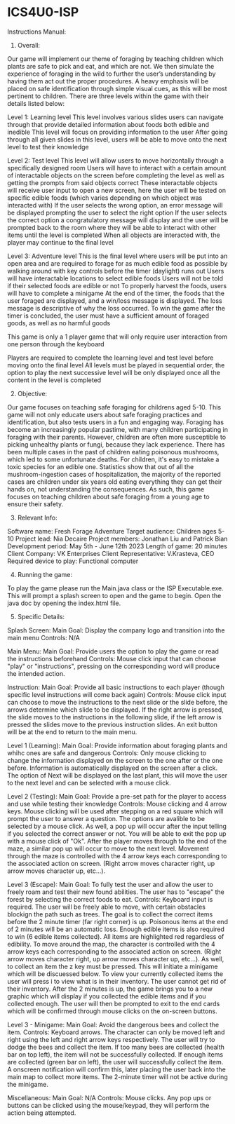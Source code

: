 # ICS4U0-ISP
Instructions Manual:

1. Overall:

Our game will implement our theme of foraging by teaching children which plants are safe to pick and eat, and which are not. 
We then simulate the experience of foraging in the wild to further the user’s understanding by having them act out the proper procedures. 
A heavy emphasis will be placed on safe identification through simple visual cues, as this will be most pertinent to children. 
There are three levels within the game with their details listed below:

Level 1: Learning level
This level involves various slides users can navigate through that provide detailed information about foods both edible and inedible
This level will focus on providing information to the user 
After going through all given slides in this level, users will be able to move onto the next level to test their knowledge 

Level 2: Test level
This level will allow users to move horizontally through a specifically designed room
Users will have to interact with a certain amount of interactable objects on the screen before completing the level as well as getting the prompts from said objects correct
These interactable objects will receive user input to open a new screen, here the user will be tested on specific edible foods (which varies depending on which object was interacted with)
If the user selects the wrong option, an error message will be displayed prompting the user to select the right option 
If the user selects the correct option a congratulatory message will display and the user will be prompted back to the room where they will be able to interact with other items until the level is completed
When all objects are interacted with, the player may continue to the final level

Level 3: Adventure level
This is the final level where users will be put into an open area and are required to forage for as much edible food as possible by walking around with key controls before the timer (daylight) runs out 
Users will have interactable locations to select edible foods 
Users will not be told if their selected foods are edible or not
To properly harvest the foods, users will have to complete a minigame
At the end of the timer, the foods that the user foraged are displayed, and a win/loss message is displayed. The loss message is descriptive of why the loss occurred.
To win the game after the timer is concluded, the user must have a sufficient amount of foraged goods, as well as no harmful goods


This game is only a 1 player game that will only require user interaction from one person through the keyboard 

Players are required to complete the learning level and test level before moving onto the final level
All levels must be played in sequential order, the option to play the next successive level will be only displayed once all the content in the level is completed


2. Objective: 

Our game focuses on teaching safe foraging for childrens aged 5-10. 
This game will not only educate users about safe foraging practices and identification, but also tests users in a fun and engaging way. 
Foraging has become an increasingly popular pastime, with many children participating in foraging with their parents. 
However, children are often more susceptible to picking unhealthy plants or fungi, because they lack experience.
There has been multiple cases in the past of children eating poisonous mushrooms, which led to some unfortunate deaths.
For children, it's easy to mistake a toxic species for an edible one. Statistics show that out of all the mushroom-ingestion cases of hospitalization, the majority of the reported cases are children under six years old eating everything they can get their hands on, not understanding the consequences. 
As such, this game focuses on teaching children about safe foraging from a young age to ensure their safety. 

3. Relevant Info:

Software name: Fresh Forage Adventure
Target audience: Children ages 5-10
Project lead: Nia Decaire
Project members: Jonathan Liu and Patrick Bian 
Development period: May 5th - June 12th 2023 
Length of game: 20 minutes
Client Company: VK Enterprises 
Client Representative: V.Krasteva, CEO
Required device to play: Functional computer

4. Running the game: 

To  play the game please run the Main.java class or the ISP Executable.exe. This will prompt a splash screen to open and the game to begin. 
Open the java doc by opening the index.html file. 

5. Specific Details:


Splash Screen:
Main Goal: Display the company logo and transition into the main menu
Controls: N/A

Main Menu:
Main Goal: Provide users the option to play the game or read the instructions beforehand
Controls: Mouse click input that can choose "play" or "instructions", pressing on the 
corresponding word will produce the intended action. 

Instruction:
Main Goal: Provide  all basic instructions to each player (though specific level instructions will come back again)
Controls: Mouse click input can choose to move the instructions to the next slide or the slide before, the arrows determine
which slide to be displayed. If the right arrow is pressed, the slide moves to the instructions in the following slide, if the left arrow
is pressed the slides move to the previous instruction slides. An exit button will be at the end to return to the main menu.

Level 1 (Learning):
Main Goal: Provide information about foraging plants and whihc ones are safe and dangerous
Controls: Only mouse clicking to change the information displayed on the screen to the one after or the one before. Information
is automatically displayed on the screen after a click. The option of Next will be displayed on the last plant, this will move the
user to the next level and can be selected with a mouse click. 

Level 2 (Testing):
Main Goal: Provide a pre-set path for the player to access and use while testing their knowledge
Controls: Mouse clicking and 4 arrow keys. Mouse clicking will be used after stepping on a red square which will prompt the user 
to answer a question. The options are avalible to be selected by a mouse click. As well, a pop up will occur after the input telling
if you selected the correct answer or not. You will be able to exit the pop up with a mouse click of "Ok". After the player moves through 
to the end of the maze, a similar pop up will occur to move to the next level. Movement through the maze is controlled with the 4 arrow keys
each corresponding to the associated action on screen. (Right arrow moves character right, up arrow moves character up, etc...).

Level 3 (Escape):
Main Goal: To fully test the user and allow the user to freely roam and test their new found abilities. The user has to "escape" the forest by
selecting the correct foods to eat.
Controls: Keyboard input is required. The user will be freely able to move, with certain obstacles blockign the path such as trees. The goal is to
collect the correct items before the 2 minute timer (far right corner) is up. Poisonous items at the end of 2 minutes will be an automatic loss. Enough
edible items is also required to win (6 edible items collected). All items are highlighted red regardless of edibility. To move around the map, the character
is controlled with the 4 arrow keys each corresponding to the associated action on screen. (Right arrow moves character right, up arrow moves character up, etc...).
As well, to collect an item the z key must be pressed. This will initiate a minigame which will be discuessed below. To view your currently collected items
the user will press i to view what is in their inventory. The user cannot get rid of their inventory. After the 2 minutes is up, the game brings you to a new 
graphic which will display if you collected the edible items and if you collected enough. The user will then be prompted to exit to the end cards which will be confirmed
through mouse clicks on the on-screen buttons.

 
Level 3 - Minigame:
Main Goal: Avoid the dangerous bees and collect the item.
Controls: Keyboard arrows. The character can only be moved left and right using the left and right arrow keys respectively. The user will try to dodge the bees and collect the item. 
If too many bees are collected (health bar on top left), the item will not be successfully collected. If enough items are collected (green bar on left), the user will successfully collect the item.
A onscreen notification will confirm this, later placing the user back into the main map to collect more items. The 2-minute timer will not be active during the minigame.

Miscellaneous: 
Main Goal: N/A
Controls: Mouse clicks. Any pop ups or buttons can be clicked using the mouse/keypad, they will perform the action being attempted. 






